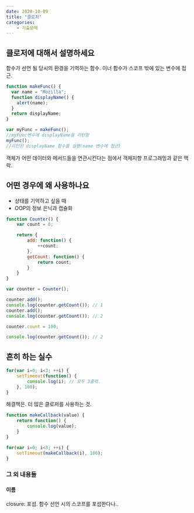 ```yaml
---
date: 2020-10-09
title: "클로저"
categories: 
    - 기출문제
---
```


## 클로저에 대해서 설명하세요

함수가 선언 될 당시의 환경을 기억하는 함수.
이너 함수가 스코프 밖에 있는 변수에 접근.

```javascript
function makeFunc() {
  var name = "Mozilla";
  function displayName() {
    alert(name);
  }
  return displayName;
}

var myFunc = makeFunc();
//myFunc변수에 displayName을 리턴함
myFunc();
//리턴된 displayName 함수를 실행(name 변수에 접근)
```
객체가 어떤 데이터와 메서드들을 연관시킨다는 점에서 객체지향 프로그래밍과 같은 맥락.


## 어떤 경우에 왜 사용하나요

- 상태를 기억하고 싶을 때
- OOP의 정보 은닉과 캡슐화

```javascript
function Counter() {
    var count = 0;

    return {
        add: function() {
            ++count;
        },
        getCount: function() {
            return count;
        }
    }
}

var counter = Counter();

counter.add();
console.log(counter.getCount()); // 1
counter.add();
console.log(counter.getCount()); // 2

counter.count = 100;

console.log(counter.getCount()); // 2
```

## 흔히 하는 실수

```javascript
for(var i=0; i<3; ++i) {
    setTimeout(function() {
        console.log(i); // 모두 3출력.
    }, 100);
}
```

해결책은. 더 많은 클로저를 사용하는 것.

```javascript
function makeCallback(value) {
    return function() {
        console.log(value);
    }
}

for(var i=0; i<3; ++i) {
    setTimeout(makeCallback(i), 100);
}
```

### 그 외 내용들

#### 이름
closure: 포섭. 
함수 선언 시의 스코프를 포섭한다나..




